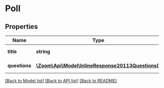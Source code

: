 # Poll

## Properties
Name | Type | Description | Notes
------------ | ------------- | ------------- | -------------
**title** | **string** | Title for the poll. | [optional] 
**questions** | [**\Zoom\Api\Model\InlineResponse20113Questions[]**](InlineResponse20113Questions.md) | Array of Polls | [optional] 

[[Back to Model list]](../README.md#documentation-for-models) [[Back to API list]](../README.md#documentation-for-api-endpoints) [[Back to README]](../README.md)


